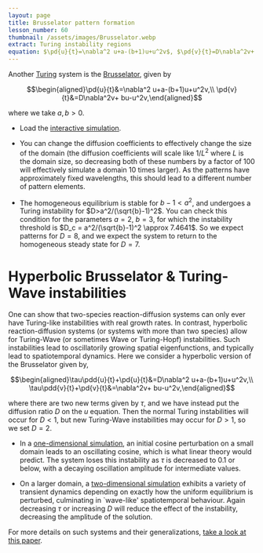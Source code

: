 ```yaml
---
layout: page
title: Brusselator pattern formation
lesson_number: 60
thumbnail: /assets/images/Brusselator.webp
extract: Turing instability regions
equation: $\pd{u}{t}=\nabla^2 u+a-(b+1)u+u^2v$, $\pd{v}{t}=D\nabla^2v+ bu-u^2v$
---
```

Another [Turing](https://en.wikipedia.org/wiki/Turing_pattern) system is the [Brusselator](https://en.wikipedia.org/wiki/Brusselator), given by 

$$\begin{aligned}\pd{u}{t}&=\nabla^2 u+a-(b+1)u+u^2v,\\ \pd{v}{t}&=D\nabla^2v+ bu-u^2v,\end{aligned}$$

where we take $a,b>0$.

* Load the [interactive simulation](/sim/?preset=brusselator). 

* You can change the diffusion coefficients to effectively change the size of the domain (the diffusion coefficients will scale like $1/L^2$ where $L$ is the domain size, so decreasing both of these numbers by a factor of 100 will effectively simulate a domain 10 times larger). As the patterns have approximately fixed wavelengths, this should lead to a different number of pattern elements.

* The homogeneous equilibrium is stable for $b-1<a^2$, and undergoes a Turing instability for $D>a^2/(\sqrt{b}-1)^2$. You can check this condition for the parameters $a=2$, $b=3$, for which the instability threshold is $D_c = a^2/(\sqrt{b}-1)^2 \approx 7.4641$. So we expect patterns for $D=8$, and we expect the system to return to the homogeneous steady state for $D=7$.

# Hyperbolic Brusselator & Turing-Wave instabilities

One can show that two-species reaction-diffusion systems can only ever have Turing-like instabilities with real growth rates. In contrast, hyperbolic reaction-diffusion systems (or systems with more than two species) allow for Turing-Wave (or sometimes Wave or Turing-Hopf) instabilities. Such instabilities lead to oscillatorily growing spatial eigenfunctions, and typically lead to spatiotemporal dynamics. Here we consider a hyperbolic version of the Brusselator given by,

$$\begin{aligned}\tau\pdd{u}{t}+\pd{u}{t}&=D\nabla^2 u+a-(b+1)u+u^2v,\\ \tau\pdd{v}{t}+\pd{v}{t}&=\nabla^2v+ bu-u^2v,\end{aligned}$$

where there are two new terms given by $\tau$, and we have instead put the diffusion ratio $D$ on the $u$ equation. Then the normal Turing instabilities will occur for $D<1$, but new Turing-Wave instabilities may occur for $D>1$, so we set $D=2$.

* In a [one-dimensional simulation](/sim/?preset=BrusselatorTuringWave1D), an initial cosine perturbation on a small domain leads to an oscillating cosine, which is what linear theory would predict. The system loses this instability as $\tau$ is decreased to $0.1$ or below, with a decaying oscillation amplitude for intermediate values.

* On a larger domain, a [two-dimensional simulation](/sim/?preset=BrusselatorTuringWave2D) exhibits a variety of transient dynamics depending on exactly how the uniform equilibrium is perturbed, culminating in `wave-like' spatiotemporal behaviour. Again decreasing $\tau$ or increasing $D$ will reduce the effect of the instability, decreasing the amplitude of the solution.

For more details on such systems and their generalizations, [take a look at this paper](https://arxiv.org/abs/2204.13820).
